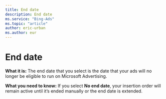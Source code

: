 ```yaml
---
title: End date
description: End date
ms.service: "Bing-Ads"
ms.topic: "article"
author: eric-urban
ms.author: eur
---
```


# End date

**What it is:**  The end date that you select is the date that your ads will no longer be eligible to run on Microsoft Advertising.

**What you need to know:**  If you select **No end date**, your insertion order will remain active until it’s ended manually or the end date is extended.


